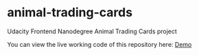 # animal-trading-cards
Udacity Frontend Nanodegree Animal Trading Cards project

You can view the live working code of this repository here: [Demo](https://sumnercreations.github.io/animal-trading-cards/card.html)